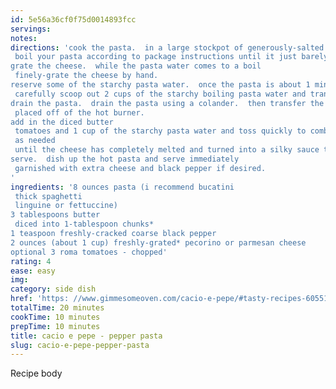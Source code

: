 ```yaml
---
id: 5e56a36cf0f75d0014893fcc
servings:
notes:
directions: 'cook the pasta.  in a large stockpot of generously-salted water
 boil your pasta according to package instructions until it just barely al dente.  (try to avoid overcooking the pasta.)
grate the cheese.  while the pasta water comes to a boil
 finely-grate the cheese by hand.
reserve some of the starchy pasta water.  once the pasta is about 1 minute away from being al dente
 carefully scoop out 2 cups of the starchy boiling pasta water and transfer the water into a separate heat-proof container.  set aside.
drain the pasta.  drain the pasta using a colander.  then transfer the pasta back to the hot stockpot
 placed off of the hot burner.
add in the diced butter
 tomatoes and 1 cup of the starchy pasta water and toss quickly to combine.  add in the cheese and black pepper and quickly toss to combine. continue to gradually add in extra starchy pasta water
 as needed
 until the cheese has completely melted and turned into a silky sauce that coats the pasta evenly.
serve.  dish up the hot pasta and serve immediately
 garnished with extra cheese and black pepper if desired.
'
ingredients: '8 ounces pasta (i recommend bucatini
 thick spaghetti
 linguine or fettuccine)
3 tablespoons butter
 diced into 1-tablespoon chunks*
1 teaspoon freshly-cracked coarse black pepper
2 ounces (about 1 cup) freshly-grated* pecorino or parmesan cheese
optional 3 roma tomatoes - chopped'
rating: 4
ease: easy
img:
category: side dish
href: 'https: //www.gimmesomeoven.com/cacio-e-pepe/#tasty-recipes-60551'
totalTime: 20 minutes
cookTime: 10 minutes
prepTime: 10 minutes
title: cacio e pepe - pepper pasta
slug: cacio-e-pepe-pepper-pasta
---
```

Recipe body